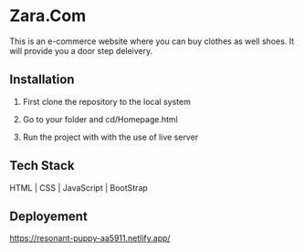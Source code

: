 
# Zara.Com

This is an e-commerce website where you can buy clothes as well shoes. It will provide you a door step deleivery.

## Installation

1. First clone the repository to the local system

2. Go to your folder and cd/Homepage.html

4. Run the project with with the use of live server
 
## Tech Stack

HTML | CSS | JavaScript | BootStrap

## Deployement
https://resonant-puppy-aa5911.netlify.app/
